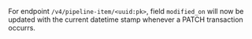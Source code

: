 For endpoint `/v4/pipeline-item/<uuid:pk>`, field `modified_on` will now be updated with the current datetime stamp whenever a PATCH transaction occurrs.